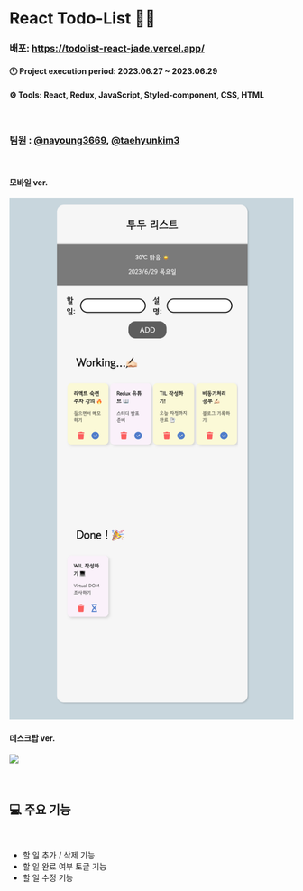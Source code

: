 # React Todo-List ✍🏻

### 배포: https://todolist-react-jade.vercel.app/
#### 🕚 Project execution period: 2023.06.27 ~ 2023.06.29
#### ⚙️ Tools: React, Redux, JavaScript, Styled-component, CSS, HTML
<br />

### 팀원 : [@nayoung3669](https://github.com/nayoung3669), [@taehyunkim3](https://github.com/taehyunkim3)

<br />

#### 모바일 ver.

<img src="src/images/mobile.png" width="550px">

#### 데스크탑 ver.

<img src="src/images/demo.gif" width="600px">

<br />
<br />

<br />

## 💻 주요 기능

<br/>

- 할 일 추가 / 삭제 기능
- 할 일 완료 여부 토글 기능
- 할 일 수정 기능
